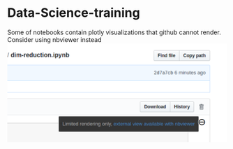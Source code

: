 # Data-Science-training

Some of notebooks contain plotly visualizations that github cannot render. Consider using nbviewer instead
![](https://github.com/ddaletski/Data-Science-Training/blob/master/renderer_alert.png)
